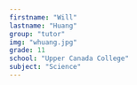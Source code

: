 ```yaml
---
firstname: "Will"
lastname: "Huang"
group: "tutor"
img: "whuang.jpg"
grade: 11
school: "Upper Canada College"
subject: "Science"
---
```

